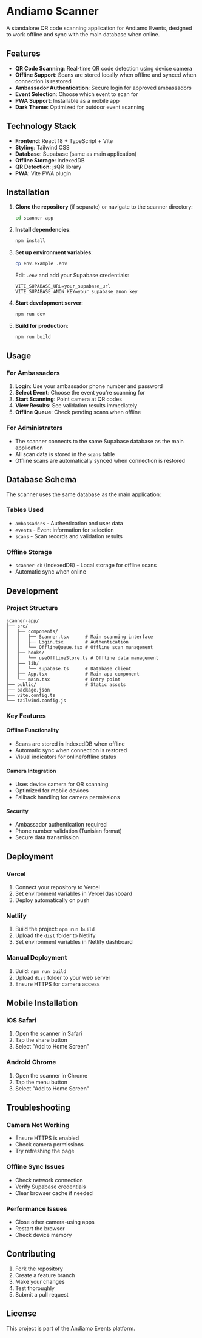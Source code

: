 # Andiamo Scanner

A standalone QR code scanning application for Andiamo Events, designed to work offline and sync with the main database when online.

## Features

- **QR Code Scanning**: Real-time QR code detection using device camera
- **Offline Support**: Scans are stored locally when offline and synced when connection is restored
- **Ambassador Authentication**: Secure login for approved ambassadors
- **Event Selection**: Choose which event to scan for
- **PWA Support**: Installable as a mobile app
- **Dark Theme**: Optimized for outdoor event scanning

## Technology Stack

- **Frontend**: React 18 + TypeScript + Vite
- **Styling**: Tailwind CSS
- **Database**: Supabase (same as main application)
- **Offline Storage**: IndexedDB
- **QR Detection**: jsQR library
- **PWA**: Vite PWA plugin

## Installation

1. **Clone the repository** (if separate) or navigate to the scanner directory:
   ```bash
   cd scanner-app
   ```

2. **Install dependencies**:
   ```bash
   npm install
   ```

3. **Set up environment variables**:
   ```bash
   cp env.example .env
   ```
   
   Edit `.env` and add your Supabase credentials:
   ```env
   VITE_SUPABASE_URL=your_supabase_url
   VITE_SUPABASE_ANON_KEY=your_supabase_anon_key
   ```

4. **Start development server**:
   ```bash
   npm run dev
   ```

5. **Build for production**:
   ```bash
   npm run build
   ```

## Usage

### For Ambassadors

1. **Login**: Use your ambassador phone number and password
2. **Select Event**: Choose the event you're scanning for
3. **Start Scanning**: Point camera at QR codes
4. **View Results**: See validation results immediately
5. **Offline Queue**: Check pending scans when offline

### For Administrators

- The scanner connects to the same Supabase database as the main application
- All scan data is stored in the `scans` table
- Offline scans are automatically synced when connection is restored

## Database Schema

The scanner uses the same database as the main application:

### Tables Used
- `ambassadors` - Authentication and user data
- `events` - Event information for selection
- `scans` - Scan records and validation results

### Offline Storage
- `scanner-db` (IndexedDB) - Local storage for offline scans
- Automatic sync when online

## Development

### Project Structure
```
scanner-app/
├── src/
│   ├── components/
│   │   ├── Scanner.tsx      # Main scanning interface
│   │   ├── Login.tsx        # Authentication
│   │   └── OfflineQueue.tsx # Offline scan management
│   ├── hooks/
│   │   └── useOfflineStore.ts # Offline data management
│   ├── lib/
│   │   └── supabase.ts      # Database client
│   ├── App.tsx              # Main app component
│   └── main.tsx             # Entry point
├── public/                  # Static assets
├── package.json
├── vite.config.ts
└── tailwind.config.js
```

### Key Features

#### Offline Functionality
- Scans are stored in IndexedDB when offline
- Automatic sync when connection is restored
- Visual indicators for online/offline status

#### Camera Integration
- Uses device camera for QR scanning
- Optimized for mobile devices
- Fallback handling for camera permissions

#### Security
- Ambassador authentication required
- Phone number validation (Tunisian format)
- Secure data transmission

## Deployment

### Vercel
1. Connect your repository to Vercel
2. Set environment variables in Vercel dashboard
3. Deploy automatically on push

### Netlify
1. Build the project: `npm run build`
2. Upload the `dist` folder to Netlify
3. Set environment variables in Netlify dashboard

### Manual Deployment
1. Build: `npm run build`
2. Upload `dist` folder to your web server
3. Ensure HTTPS for camera access

## Mobile Installation

### iOS Safari
1. Open the scanner in Safari
2. Tap the share button
3. Select "Add to Home Screen"

### Android Chrome
1. Open the scanner in Chrome
2. Tap the menu button
3. Select "Add to Home Screen"

## Troubleshooting

### Camera Not Working
- Ensure HTTPS is enabled
- Check camera permissions
- Try refreshing the page

### Offline Sync Issues
- Check network connection
- Verify Supabase credentials
- Clear browser cache if needed

### Performance Issues
- Close other camera-using apps
- Restart the browser
- Check device memory

## Contributing

1. Fork the repository
2. Create a feature branch
3. Make your changes
4. Test thoroughly
5. Submit a pull request

## License

This project is part of the Andiamo Events platform. 